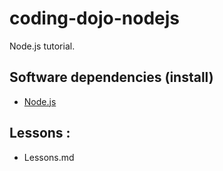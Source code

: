 coding-dojo-nodejs
=====================

Node.js tutorial.

## Software dependencies (install)
-	[Node.js](http://nodejs.org/)

## Lessons :
- Lessons.md
